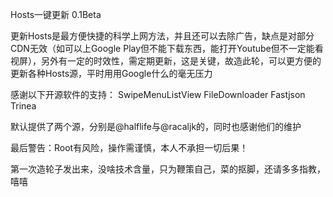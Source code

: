 Hosts一键更新 0.1Beta

更新Hosts是最方便快捷的科学上网方法，并且还可以去除广告，缺点是对部分CDN无效（如可以上Google Play但不能下载东西，能打开Youtube但不一定能看视屏），另外有一定的时效性，需定期更新，这是关键，故造此轮，可以更方便的更新各种Hosts源，平时用用Google什么的毫无压力

感谢以下开源软件的支持：
SwipeMenuListView FileDownloader Fastjson Trinea

默认提供了两个源，分别是@halflife与@racaljk的，同时也感谢他们的维护

最后警告：Root有风险，操作需谨慎，本人不承担一切后果！

第一次造轮子发出来，没啥技术含量，只为鞭策自己，菜的抠脚，还请多多指教，嘻嘻